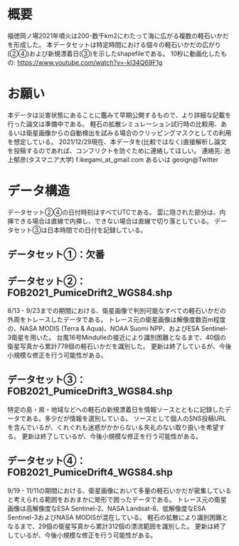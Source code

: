 # 概要
福徳岡ノ場2021年噴火は200-数千km2にわたって海に広がる複数の軽石いかだを形成した。
本データセットは特定時間における個々の軽石いかだの広がり(②④)および新規漂着日(③)を示したshapefileである。
10秒に動画化したもの: https://www.youtube.com/watch?v=-kI34Q69F1g

# お願い
本データは災害状態にあることに鑑みて早期公開するもので、より詳細な記載を行った論文は準備中である。
軽石の拡散シミュレーション試行時の比較用、あるいは衛星画像からの自動検出を試みる場合のクリッピングマスクとしての利用を想定している。
2021/12/29現在、本データを(比較ではなく)直接解析し論文を投稿するのであれば、コンフリクトを防ぐために連絡してほしい。
連絡先: 池上郁彦(タスマニア大学) f.ikegami_at_gmail.com あるいは geoign@Twitter

# データ構造
データセット②④の日付時刻はすべてUTCである。
雲に隠された部分は、内挿できる場合は直線で内挿し、できない場合は直線で切り落としている。
データセット③は日本時間での日付を記録している。

## データセット①：欠番

## データセット②：FOB2021_PumiceDrift2_WGS84.shp
8/13 - 9/23までの期間における、衛星画像で判別可能なすべての軽石いかだの外周をトレースしたデータである。
トレース元の衛星画像は解像度数百m程度の、NASA MODIS (Terra & Aqua)、NOAA Suomi NPP、およびESA Sentinel-3衛星を用いた。
台風16号Mindulleの接近により識別困難となるまで、40個の衛星写真から累計778個の軽石いかだを識別した。
更新は終了しているが、今後小規模な修正を行う可能性がある。

## データセット③：FOB2021_PumiceDrift3_WGS84.shp
特定の島・県・地域などへの軽石の新規漂着日を情報ソースとともに記録したデータである。多少だが情報を選別している。
ソースとして個人のSNS投稿URLを含んでいるが、くれぐれも迷惑がかからない＆失礼のない取り扱いを希望する。
更新は終了しているが、今後小規模な修正を行う可能性がある。

## データセット④：FOB2021_PumiceDrift4_WGS84.shp
9/19 - 11/11の期間における、衛星画像において多量の軽石いかだが密集していると考えられる範囲をおおまかに矩形で囲ったデータである。
トレース元の衛星画像は高解像度なESA Sentinel-2、NASA Landsat-8、低解像度なESA Sentinel-3およびNASA MODISが混在している。
軽石の拡散により識別困難となるまで、29個の衛星写真から累計312個の漂流範囲を識別した。
更新は終了しているが、今後小規模な修正を行う可能性がある。
